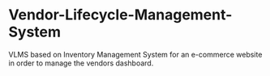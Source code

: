 # Vendor-Lifecycle-Management-System
VLMS based on Inventory Management System for an e-commerce website in order to manage the vendors dashboard.
